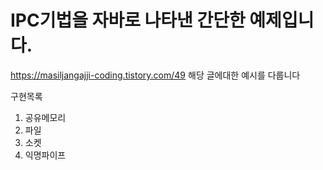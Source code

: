 # IPC기법을 자바로 나타낸 간단한 예제입니다.

https://masiljangajji-coding.tistory.com/49
해당 글에대한 예시를 다룹니다

구현목록
1. 공유메모리
2. 파일
3. 소켓
4. 익명파이프
